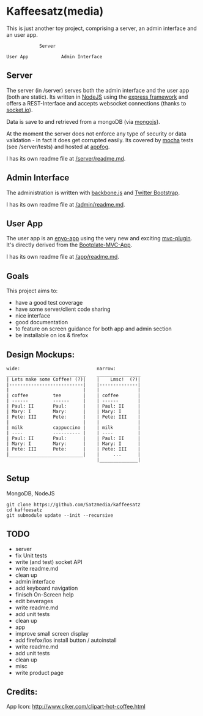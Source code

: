 Kaffeesatz(media)
=================

This is just another toy project, comprising a server, an admin interface and an 
user app.


                Server
    
    User App            Admin Interface




Server
------

The server (in /server) serves both the admin interface and the user app 
(both are static). Its written in [NodeJS](http://nodejs.org/) using 
the [express framework](http://expressjs.com/) and offers a REST-Interface and 
accepts websocket connections (thanks to [socket.io](http://socket.io/)).

Data is save to and retrieved from a mongoDB (via 
[mongojs](https://github.com/gett/mongojs)).

At the moment the server does not enforce any type of security or data 
validation - in fact it does get corrupted easily. Its covered by 
[mocha](http://visionmedia.github.com/mocha/) tests (see /server/tests) and hosted at [appfog](https://www.appfog.com/).

I has its own readme file at [/server/readme.md](/tree/master/server/readme.md).


Admin Interface
---------------

The administration is written with [backbone.js](http://backbonejs.org/) and 
[Twitter Bootstrap](http://twitter.github.com/bootstrap/). 

I has its own readme file at [/admin/readme.md](/tree/master/admin/readme.md).


User App
-------- 

The user app is an [enyo-app](http://www.enyojs.com/) using the very new and 
exciting [mvc-plugin](https://github.com/enyojs/mvc). It's directly derived 
from the [Bootplate-MVC-App](https://github.com/enyojs/bootplate-mvc).

I has its own readme file at [/app/readme.md](/tree/master/app/readme.md).


Goals
-----

This project aims to:

- have a good test coverage
- have some server/client code sharing
- nice interface
- good documentation
- to feature on screen guidance for both app and admin section
- be installable on ios & firefox


Design Mockups:
---

    wide:                            narrow:
    _____________________________    ________________
    | Lets make some Coffee! (?)|    |    Lmsc!  (?)|
    |---------------------------|    |--------------|
    |                           |    |              |
    | coffee         tee        |    | coffee       |
    | ------         ------     |    | ------       |
    | Paul: II       Paul:      |    | Paul: II     |
    | Mary: I        Mary:      |    | Mary: I      |
    | Pete: III      Pete:      |    | Pete: III    |
    |                           |    |              |
    | milk           cappuccino |    | milk         |
    | ----           ---------- |    | ----         |
    | Paul: II       Paul:      |    | Paul: II     |
    | Mary: I        Mary:      |    | Mary: I      |
    | Pete: III      Pete:      |    | Pete: III    |
    |___________________________|    |     ...      |
                                     |______________|


Setup
-----

MongoDB, NodeJS 


    git clone https://github.com/Satzmedia/kaffeesatz
    cd kaffeesatz
    git submodule update --init --recursive

TODO
---------

- server
 - fix Unit tests
 - write (and test) socket API
 - write readme.md
 - clean up
- admin interface
 - add keyboard navigation
 - finisch On-Screen help
 - edit beverages
 - write readme.md
 - add unit tests
 - clean up
- app
 - improve small screen display
 - add firefox/ios install button / autoinstall
 - write readme.md
 - add unit tests
 - clean up
- misc
 - write product page

Credits:
---

App Icon: http://www.clker.com/clipart-hot-coffee.html
